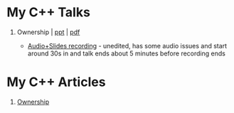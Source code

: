 
# My C++ Talks

1. Ownership | [ppt](https://github.com/ChopsII/ChopsII.github.io/tree/master/ownership/Lynden_Shields_Ownership.pptx) | [pdf](https://github.com/ChopsII/ChopsII.github.io/tree/master/ownership/Lynden_Shields_Ownership.pdf) 
    
    * [Audio+Slides recording](https://github.com/ChopsII/ChopsII.github.io/tree/master/ownership/ownership_talk.mp4) - unedited, has some audio issues and start around 30s in and talk ends about 5 minutes before recording ends

# My C++ Articles

1. [Ownership](ownership/ownership_article.md)